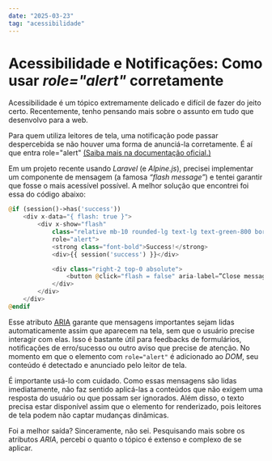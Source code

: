 ```yaml
---
date: "2025-03-23"
tag: "acessibilidade"
---
```


<!--more-->

# Acessibilidade e Notificações: Como usar _role="alert"_ corretamente

Acessibilidade é um tópico extremamente delicado e difícil de fazer do jeito certo. Recentemente, tenho pensando mais sobre o assunto em tudo que desenvolvo para a web.

Para quem utiliza leitores de tela, uma notificação pode passar despercebida se não houver uma forma de anunciá-la corretamente. É aí que entra role="alert" [(Saiba mais na documentação oficial.)](https://developer.mozilla.org/en-US/docs/Web/Accessibility/ARIA/Reference/Roles/alert_role)

Em um projeto recente usando _Laravel_ (e _Alpine.js_), precisei implementar um componente de mensagem (a famosa _“flash message”_) e tentei garantir que fosse o mais acessível possível. A melhor solução que encontrei foi essa do código abaixo:

```php
@if (session()->has('success'))
    <div x-data="{ flash: true }">
        <div x-show="flash"
            class="relative mb-10 rounded-lg text-lg text-green-800 border border-green-400 bg-green-100 px-4 py-3"
            role="alert">
            <strong class="font-bold">Success!</strong>
            <div>{{ session('success') }}</div>

            <div class="right-2 top-0 absolute">
                <button @click="flash = false" aria-label=”Close message”>&times;</button>
            </div>
        </div>
    </div>
@endif
```

Esse atributo [ARIA](https://developer.mozilla.org/pt-BR/docs/Web/Accessibility/ARIA) garante que mensagens importantes sejam lidas automaticamente assim que aparecem na tela, sem que o usuário precise interagir com elas. Isso é bastante útil para feedbacks de formulários, notificações de erro/sucesso ou outro aviso que precise de atenção. No momento em que o elemento com `role="alert"` é adicionado ao _DOM_, seu conteúdo é detectado e anunciado pelo leitor de tela.

É importante usá-lo com cuidado. Como essas mensagens são lidas imediatamente, não faz sentido aplicá-las a conteúdos que não exigem uma resposta do usuário ou que possam ser ignorados. Além disso, o texto precisa estar disponível assim que o elemento for renderizado, pois leitores de tela podem não captar mudanças dinâmicas.

Foi a melhor saída? Sinceramente, não sei. Pesquisando mais sobre os atributos _ARIA_, percebi o quanto o tópico é extenso e complexo de se aplicar.
